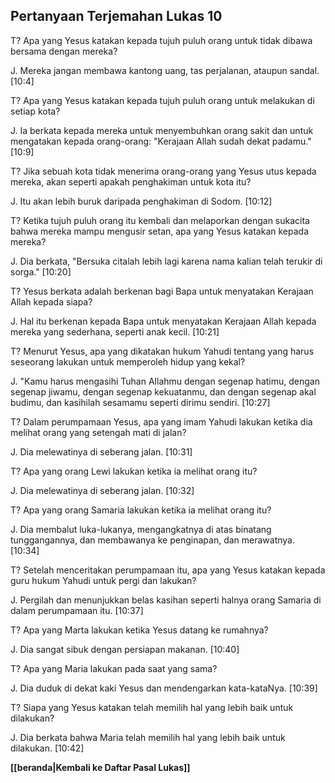 ## Pertanyaan Terjemahan Lukas 10 ##

T? Apa yang Yesus katakan kepada tujuh puluh orang untuk tidak dibawa bersama dengan mereka?

J. Mereka jangan membawa kantong uang, tas perjalanan, ataupun sandal. [10:4]

T? Apa yang Yesus katakan kepada tujuh puluh orang untuk melakukan di setiap kota?

J. Ia berkata kepada mereka untuk menyembuhkan orang sakit dan untuk mengatakan kepada orang-orang: "Kerajaan Allah sudah dekat padamu." [10:9]

T? Jika sebuah kota tidak menerima orang-orang yang Yesus utus kepada mereka, akan seperti apakah penghakiman untuk kota itu?

J. Itu akan lebih buruk daripada penghakiman di Sodom. [10:12]

T? Ketika tujuh puluh orang itu kembali dan melaporkan dengan sukacita bahwa mereka mampu mengusir setan, apa yang Yesus katakan kepada mereka?

J. Dia berkata, "Bersuka citalah lebih lagi karena nama kalian telah terukir di sorga." [10:20]

T? Yesus berkata adalah berkenan bagi Bapa untuk menyatakan Kerajaan Allah kepada siapa?

J. Hal itu berkenan kepada Bapa untuk menyatakan Kerajaan Allah kepada mereka yang sederhana, seperti anak kecil. [10:21]

T? Menurut Yesus, apa yang dikatakan hukum Yahudi tentang yang harus seseorang lakukan untuk memperoleh hidup yang kekal?

J. "Kamu harus mengasihi Tuhan Allahmu dengan segenap hatimu, dengan segenap jiwamu, dengan segenap kekuatanmu, dan dengan segenap akal budimu, dan kasihilah sesamamu seperti dirimu sendiri. [10:27]

T? Dalam perumpamaan Yesus, apa yang imam Yahudi lakukan ketika dia melihat orang yang setengah mati di jalan?

J. Dia melewatinya di seberang jalan. [10:31]

T? Apa yang orang Lewi lakukan ketika ia melihat orang itu?

J. Dia melewatinya di seberang jalan. [10:32]

T? Apa yang orang Samaria lakukan ketika ia melihat orang itu?

J. Dia membalut luka-lukanya, mengangkatnya di atas binatang tunggangannya, dan membawanya ke penginapan, dan merawatnya. [10:34]

T? Setelah menceritakan perumpamaan itu, apa yang Yesus katakan kepada guru hukum Yahudi untuk pergi dan lakukan?

J. Pergilah dan menunjukkan belas kasihan seperti halnya orang Samaria di dalam perumpamaan itu. [10:37]

T? Apa yang Marta lakukan ketika Yesus datang ke rumahnya?

J. Dia sangat sibuk dengan persiapan makanan. [10:40]

T? Apa yang Maria lakukan pada saat yang sama?

J. Dia duduk di dekat kaki Yesus dan mendengarkan kata-kataNya. [10:39]

T? Siapa yang Yesus katakan telah memilih hal yang lebih baik untuk dilakukan?

J. Dia berkata bahwa Maria telah memilih hal yang lebih baik untuk dilakukan. [10:42]

__[[beranda|Kembali ke Daftar Pasal Lukas]]__


